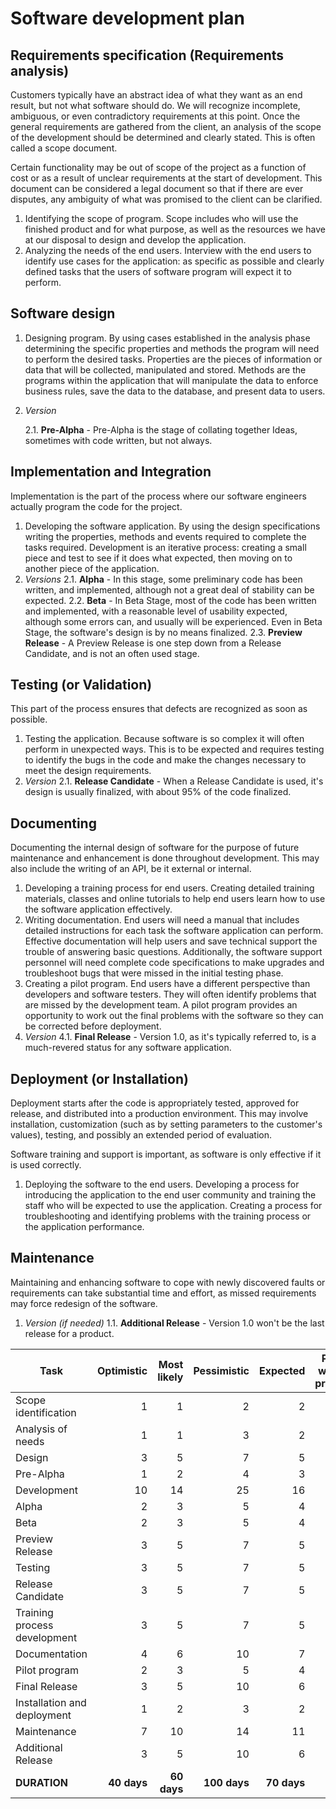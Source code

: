# Software development plan

## Requirements specification (Requirements analysis)

Customers typically have an abstract idea of what they want as an end result, but not what software should do. We will recognize incomplete, ambiguous, or even contradictory requirements at this point. Once the general requirements are gathered from the client, an analysis of the scope of the development should be determined and clearly stated. This is often called a scope document.

Certain functionality may be out of scope of the project as a function of cost or as a result of unclear requirements at the start of development. This document can be considered a legal document so that if there are ever disputes, any ambiguity of what was promised to the client can be clarified.

1. Identifying the scope of program. Scope includes who will use the finished product and for what purpose, as well as the resources we have at our disposal to design and develop the application.
2. Analyzing the needs of the end users. Interview with the end users to identify use cases for the application: as specific as possible and clearly defined tasks that the users of software program will expect it to perform.

## Software design

1. Designing program. By using cases established in the analysis phase determining the specific properties and methods the program will need to perform the desired tasks. Properties are the pieces of information or data that will be collected, manipulated and stored. Methods are the programs within the application that will manipulate the data to enforce business rules, save the data to the database, and present data to users.
2. _Version_

    2.1. **Pre-Alpha** - Pre-Alpha is the stage of collating together Ideas, sometimes with code written, but not always.

## Implementation and Integration

Implementation is the part of the process where our software engineers actually program the code for the project.

1. Developing the software application. By using the design specifications writing the properties, methods and events required to complete the tasks required. Development is an iterative process: creating a small piece and test to see if it does what expected, then moving on to another piece of the application.
2. _Versions_
    2.1. **Alpha** - In this stage, some preliminary code has been written, and implemented, although not a great deal of stability can be expected.
    2.2. **Beta** - In Beta Stage, most of the code has been written and implemented, with a reasonable level of usability expected, although some errors can, and usually will be experienced. Even in Beta Stage, the software's design is by no means finalized.
    2.3. **Preview Release** - A Preview Release is one step down from a Release Candidate, and is not an often used stage.

## Testing (or Validation)

This part of the process ensures that defects are recognized as soon as possible.

1. Testing the application. Because software is so complex it will often perform in unexpected ways. This is to be expected and requires testing to identify the bugs in the code and make the changes necessary to meet the design requirements.
2. _Version_
    2.1. **Release Candidate** - When a Release Candidate is used, it's design is usually finalized, with about 95% of the code finalized.

## Documenting

Documenting the internal design of software for the purpose of future maintenance and enhancement is done throughout development. This may also include the writing of an API, be it external or internal.

1. Developing a training process for end users. Creating detailed training materials, classes and online tutorials to help end users learn how to use the software application effectively.
2. Writing documentation. End users will need a manual that includes detailed instructions for each task the software application can perform. Effective documentation will help users and save technical support the trouble of answering basic questions. Additionally, the software support personnel will need complete code specifications to make upgrades and troubleshoot bugs that were missed in the initial testing phase.
3. Creating a pilot program. End users have a different perspective than developers and software testers. They will often identify problems that are missed by the development team. A pilot program provides an opportunity to work out the final problems with the software so they can be corrected before deployment.
4. _Version_
    4.1. **Final Release** - Version 1.0, as it's typically referred to, is a much-revered status for any software application.

## Deployment (or Installation)

Deployment starts after the code is appropriately tested, approved for release, and distributed into a production environment. This may involve installation, customization (such as by setting parameters to the customer's values), testing, and possibly an extended period of evaluation.

Software training and support is important, as software is only effective if it is used correctly.

1. Deploying the software to the end users. Developing a process for introducing the application to the end user community and training the staff who will be expected to use the application. Creating a process for troubleshooting and identifying problems with the training process or the application performance.

## Maintenance

Maintaining and enhancing software to cope with newly discovered faults or requirements can take substantial time and effort, as missed requirements may force redesign of the software.

1. _Version (if needed)_
    1.1. **Additional Release** - Version 1.0 won't be the last release for a product.

| Task                         |  Optimistic | Most likely |  Pessimistic |    Expected | Parallel with the previous |
| ---------------------------- | ----------: | ----------: | -----------: | ----------: | -------------------------: |
| Scope identification         |           1 |           1 |            2 |           2 |                          0 |
| Analysis of needs            |           1 |           1 |            3 |           2 |                          0 |
| Design                       |           3 |           5 |            7 |           5 |                          0 |
| Pre-Alpha                    |           1 |           2 |            4 |           3 |                          1 |
| Development                  |          10 |          14 |           25 |          16 |                          0 |
| Alpha                        |           2 |           3 |            5 |           4 |                          0 |
| Beta                         |           2 |           3 |            5 |           4 |                          0 |
| Preview Release              |           3 |           5 |            7 |           5 |                          0 |
| Testing                      |           3 |           5 |            7 |           5 |                          0 |
| Release Candidate            |           3 |           5 |            7 |           5 |                          1 |
| Training process development |           3 |           5 |            7 |           5 |                          1 |
| Documentation                |           4 |           6 |           10 |           7 |                          1 |
| Pilot program                |           2 |           3 |            5 |           4 |                          1 |
| Final Release                |           3 |           5 |           10 |           6 |                          0 |
| Installation and deployment  |           1 |           2 |            3 |           2 |                          0 |
| Maintenance                  |           7 |          10 |           14 |          11 |                          0 |
| Additional Release           |           3 |           5 |           10 |           6 |                          0 |
| **DURATION**                 | **40 days** | **60 days** | **100 days** | **70 days** |                            |
